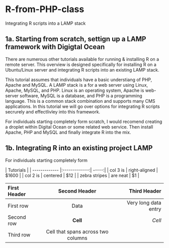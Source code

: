 # R-from-PHP-class
Integrating R scripts into a LAMP stack

## 1a. Starting from scratch, settign up a LAMP framework with Digigtal Ocean
There are numerous other tutorials available for running & installing R on a remote server. This overview is designed specifically for installing R on a Ubuntu/Linux server and integrating R scripts into an existing LAMP stack. 

This tutorial assumes that individuals have a basic understiang of PHP, Apache and MySQL. A LAMP stack is a for a web server using Linux, Apache, MySQL, and PHP. Linux is an operating system, Apache is web-server software, MySQL is a database, and PHP is a programming language. This is a common stack combination and supports many CMS applications. In this tutorial we will go over options for integrating R scripts secrurely and effectlivley into this framework. 

For individuals starting completely form scratch, I would recomend creating a droplet within Digital Ocean or some related web service. Then install Apache, PHP and MySQL and finally integrate R into the mix. 


## 1b. Integrating R into an existing project LAMP
For individuals starting completely form



| Tutorials  |
| ------------- |:-------------:| -----:|
| col 3 is      | right-aligned | $1600 |
| col 2 is      | centered      |   $12 |
| zebra stripes | are neat      |    $1 |

| First Header  | Second Header | Third Header         |
| :------------ | :-----------: | -------------------: |
| First row     | Data          | Very long data entry |
| Second row    | **Cell**      | *Cell*               |
| Third row     | Cell that spans across two columns  |||

